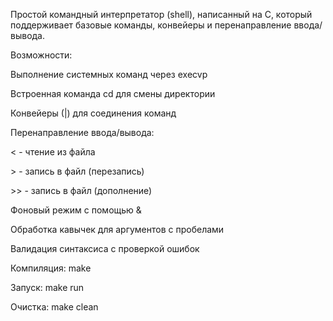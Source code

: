 Простой командный интерпретатор (shell), написанный на C, который поддерживает базовые команды, конвейеры и перенаправление ввода/вывода.

Возможности:

Выполнение системных команд через execvp

Встроенная команда cd для смены директории

Конвейеры (|) для соединения команд

Перенаправление ввода/вывода:

&lt; - чтение из файла

&gt; - запись в файл (перезапись)

&gt;&gt; - запись в файл (дополнение)
 
Фоновый режим с помощью &

Обработка кавычек для аргументов с пробелами

Валидация синтаксиса с проверкой ошибок

Компиляция: make

Запуск: make run

Очистка: make clean
